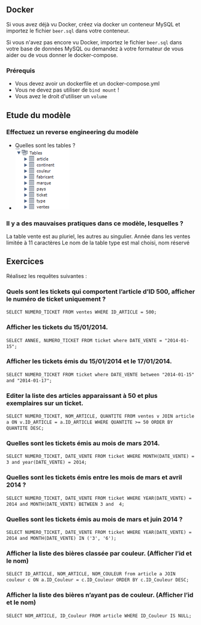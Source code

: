 ## Docker

Si vous avez déjà vu Docker, créez via docker un conteneur MySQL et importez le fichier `beer.sql` dans votre conteneur.

Si vous n'avez pas encore vu Docker, importez le fichier `beer.sql` dans votre base de données MySQL ou demandez à votre
formateur de vous aider ou de vous donner le docker-compose.

### Prérequis

- Vous devez avoir un dockerfile et un docker-compose.yml
- Vous ne devez pas utiliser de `bind mount` !
- Vous avez le droit d'utiliser un `volume`

## Etude du modèle

### Effectuez un reverse engineering du modèle

- Quelles sont les tables ?
- ![img.png](img.png)

### Il y a des mauvaises pratiques dans ce modèle, lesquelles ?

La table vente est au pluriel, les autres au singulier. 
Année dans les ventes limitée à 11 caractères
Le nom de la table type est mal choisi, nom réservé

## Exercices

Réalisez les requêtes suivantes :

### Quels sont les tickets qui comportent l’article d’ID 500, afficher le numéro de ticket uniquement ?

```mysql
SELECT NUMERO_TICKET FROM ventes WHERE ID_ARTICLE = 500;
```

### Afficher les tickets du 15/01/2014.

```mysql
SELECT ANNEE, NUMERO_TICKET FROM ticket where DATE_VENTE = "2014-01-15";
```

### Afficher les tickets émis du 15/01/2014 et le 17/01/2014.

```mysql
SELECT NUMERO_TICKET FROM ticket where DATE_VENTE between "2014-01-15" and "2014-01-17";
```

### Editer la liste des articles apparaissant à 50 et plus exemplaires sur un ticket.

```mysql
SELECT NUMERO_TICKET, NOM_ARTICLE, QUANTITE FROM ventes v JOIN article a ON v.ID_ARTICLE = a.ID_ARTICLE WHERE QUANTITE >= 50 ORDER BY QUANTITE DESC;
```

### Quelles sont les tickets émis au mois de mars 2014.

```mysql
SELECT NUMERO_TICKET, DATE_VENTE FROM ticket WHERE MONTH(DATE_VENTE) = 3 and year(DATE_VENTE) = 2014;
```

### Quelles sont les tickets émis entre les mois de mars et avril 2014 ?

```mysql
SELECT NUMERO_TICKET, DATE_VENTE FROM ticket WHERE YEAR(DATE_VENTE) = 2014 and MONTH(DATE_VENTE) BETWEEN 3 and  4;
```

### Quelles sont les tickets émis au mois de mars et juin 2014 ?

```mysql
SELECT NUMERO_TICKET, DATE_VENTE FROM ticket WHERE YEAR(DATE_VENTE) = 2014 and MONTH(DATE_VENTE) IN ('3', '6');
```

### Afficher la liste des bières classée par couleur. (Afficher l’id et le nom)

```mysql
SELECT ID_ARTICLE, NOM_ARTICLE, NOM_COULEUR from article a JOIN couleur c ON a.ID_Couleur = c.ID_Couleur ORDER BY c.ID_Couleur DESC;
```

### Afficher la liste des bières n’ayant pas de couleur. (Afficher l’id et le nom)

```mysql
SELECT NOM_ARTICLE, ID_Couleur FROM article WHERE ID_Couleur IS NULL;
```